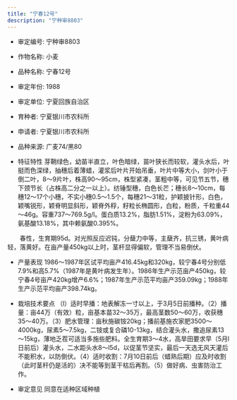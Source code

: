 ```yaml
---
title: "宁春12号"
description: "宁种审8803"
---
```

* 审定编号:  宁种审8803

*  作物名称:  小麦

*  品种名称:  宁春12号

*  审定年份:  1988

*  审定单位:  宁夏回族自治区

* 育种者:  宁夏银川市农科所

*  申请者:  宁夏银川市农科所

*  品种来源:  广麦74/黑80

*  特征特性
芽鞘绿色，幼苗半直立，叶色暗绿，苗叶狭长而较软，灌头水后，叶挺而色深绿，抽穗后着薄蜡，灌浆后叶片开始吊垂，叶片中等大小，剑叶小于倒二叶，8～9片叶，株高90～95cm，株型紧凑，茎粗中等，可见节五节，穗下颈节长（占株高二分之一以上）。纺锤型穗，白色长芒；穗长8～10cm，每穗12～17个小穗，不实小穗0.5～1.5个，每穗21～31粒，护颖披针形，白色，颖嘴锐形，颖脊明显斜形，颖脊外稃，籽粒长椭圆形，白粒，粉质，千粒重44～46g。容重737～769.5g/l。蛋白质13.2%，脂肪1.51%，淀粉为63.09%，氨基酸13.18%，其中赖氨酸0.395%。
　　春性，生育期95d。对光照反应迟钝，分蘖力中等，主蘖齐，抗三锈，黄叶病轻，落黄好。在亩产量450kg以上时，茎杆显得偏软，管理不当易倒伏。 


*  产量表现
1986～1987年区试平均亩产416.45kg和320kg，较宁春4号分别低7.9%和高5.7%（1987年是黄叶病发生年）。1986年生产示范亩产450kg，较宁春4号亩产420kg增产6.6%；1987年生产示范平均亩产359.09kg；1988年生产示范平均亩产398.74kg。

*  栽培技术要点
（l）适时早播：地表解冻一寸以上，于3月5日前播种。（2）播量：亩44万（有效）粒，亩基本苗32～35万，最高茎数50～60万，收获穗35～40万。（3）肥水管理：亩秋施碳铵20kg；播前基施农家肥3500～4000kg，尿素5～7.5kg，二铵或复合磷10-13kg，结合灌头水，撒追尿素13～15kg，薄地乏茬可适当多施些肥料。全生育期3～4水，高旱田要求早（5月l日前后）灌头水，二水距头水8～l5d，以促茎节坚实，最后一天选无风天灌后不能积水，以防倒伏。（4）适时收割：7月10日前后（蜡熟后期）应及时收割（此时茎秆仍是活的）决不能等到茎干枯后再割。（5）做好病、虫害防治工作。 

*  审定意见
同意在适种区域种植
